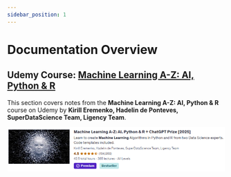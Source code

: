 ```yaml
---
sidebar_position: 1
---
```


# Documentation Overview

## Udemy Course: [Machine Learning A-Z: AI, Python & R](https://www.udemy.com/share/101Wci/)
This section covers notes from the **Machine Learning A-Z: AI, Python & R** course on Udemy by **Kirill Eremenko, Hadelin de Ponteves, SuperDataScience Team, Ligency Team**.

![Machine Learning Course](./img/udemy-course.png)

